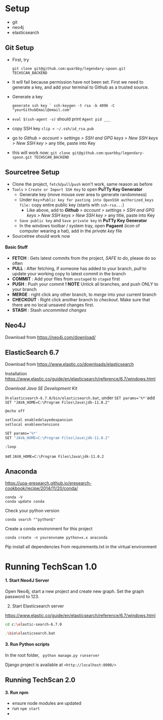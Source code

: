 # Setup 


- git
- neo4j
- elasticsearch

## Git Setup

- First, try 

  ```
  git clone git@github.com:quarbby/legendary-spoon.git TECHSCAN_BACKEND
  ```

- It will fail because permission have not been set. First we need to generate a key, and add your terminal to Github as a trusted source.

- Generate a key

  ```
  generate ssh key ` ssh-keygen -t rsa -b 4096 -C "yourGithubEmail@email.com"
  ```

- ```eval $(ssh-agent -s)``` should print ```Agent pid ___```

- copy SSH key `clip < ~/.ssh/id_rsa.pub`

- go to *Github > account > settings > SSH and GPG keys > New SSH keys > New SSH key >* any title, paste into Key

- this will work now: `git clone git@github.com:quarbby/legendary-spoon.git TECHSCAN_BACKEND`

## Sourcetree Setup

- Clone the project, `fetch`/`pull`/`push` won't work, same reason as before
- `Tools`  > `Create or Import SSH Key` to open **PuTTy Key Generator**
  - Generate key (move mouse over area to generate randomness)
  - Under `Key`>`Public key for pasting into OpenSSH authorized_keys file:` copy entire public key (starts with `ssh-rsa...`)
    - Like above, add to _**Github** > account > settings > SSH and GPG keys > New SSH keys > New SSH key >_ any title, paste into Key
  - `Save public key` and `Save private key` in **PuTTy Key Generator**
  - In the windows toolbar / system tray, open **Pagaent** (icon of computer wearing a hat), add in the *private key* file
- Sourcetree should work now

#### Basic Stuff

- **FETCH** : Gets latest commits from the project, *SAFE to do*, please do so often
- **PULL** : After fetching, if someone has added to your branch, *pull* to update your working copy to latest commit in the branch 
- **COMMIT** :  Add your files from `unstaged` to `staged` first
- **PUSH** : Push your commit **! NOTE** Untick all branches, and push ONLY to your branch
- **MERGE** : right click any other branch, to *merge* into your current branch
- **CHECKOUT** : Right click another branch to *checkout*. Make sure that there are no local unsaved changes first.
- **STASH** : Stash *uncommited changes*

## Neo4J

Download from https://neo4j.com/download/ 

## ElasticSearch 6.7

Download from <https://www.elastic.co/downloads/elasticsearch>

Installation https://www.elastic.co/guide/en/elasticsearch/reference/6.7/windows.html




_Download Java SE Development Kit_

in `elasticsearch-6.7.0/bin/elasticsearch.bat`, under `SET params='%*'`add `SET "JAVA_HOME=C:\Program Files\Java\jdk-11.0.2"`

```bash
@echo off

setlocal enabledelayedexpansion
setlocal enableextensions

SET params='%*'
SET "JAVA_HOME=C:\Program Files\Java\jdk-11.0.2"

:loop
```

set `JAVA_HOME=C:\Program Files\Java\jdk-11.0.2` 



## Anaconda

<https://uoa-eresearch.github.io/eresearch-cookbook/recipe/2014/11/20/conda/>

```
conda -V
conda update conda
```

Check your python version

```
conda search "^python$"
```

Create a conda environment for this project

```
conda create -n yourenvname python=x.x anaconda
```


Pip install all dependencies from requirements.txt in the virtual environment






# Running TechScan 1.0

#### 1. Start Neo4J Server

Open Neo4j, start a new project and create new graph. Set the graph password to 123.

2. Start Elasticsearch server

<https://www.elastic.co/guide/en/elasticsearch/reference/6.7/windows.html>

```bash
cd c:\elastic-search-6.7.0

.\bin\elasticsearch.bat

```



#### 3. Run Python scripts


In the root folder,  ``` python manage.py runserver``` 

Django project is available at ```<http://localhost:8000/>```








## Running TechScan 2.0

#### 3. Run npm

- ensure node modules are updated
- run ```npm start```
- 





